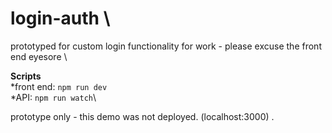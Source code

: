 # login-auth \

prototyped for custom login functionality for work - please excuse the front end eyesore \


**Scripts**\
*front end: `npm run dev`\
*API: `npm run watch`\
  
prototype only - this demo was not deployed. (localhost:3000) . 
